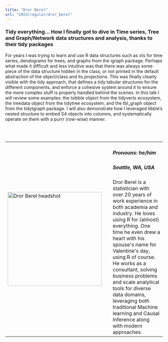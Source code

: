 ```yaml
---
title: "Dror Berel"
url: "2023/regular/dror_berel"
---
```


### Tidy everything… How I finally got to dive in Time series, Tree and Graph/Network data structures and analysis, thanks to their tidy packages

For years I was trying to learn and use R data structures such as xts for time series, dendograms for trees, and graphs from the igraph package. Perhaps what made it difficult and less intuitive was that there was always some piece of the data structure hidden in the class, or not printed in the default abstraction of the object/class and its projections. This was finally clearly visible with the tidy approach, that defines a tidy tabular structures for the different components, and enforce a cohesive system around it to ensure the more complex stuff is properly handled behind the scenes.
In this talk I will review some examples: the tsibble object from the tidyverts ecosystem, the treedata object from the tidytree ecosystem, and the tbl_graph object from the tidytgraph package. I will also demonstrate how I leveraged tibble’s nested structure to embed S4 objects into columns, and systematically operate on them with a purrr (row-wise) manner.

<br><br>

<table>
  <tr><td><img width="300px" style="float: left; padding: 0px 20px 0px 0px;" 
           src="../../../../img/speakers/speakers_2023/dror_berel.jpg" alt="Dror Berel headshot"></td>
  <td>
      <h5>Pronouns: he/him</h5>
      <h5>Seattle, WA, USA</h5>
      Dror Berel is a statistician with over 20 years of work experience in both academia and industry. He loves using R for (almost) everything. One time he even drew a heart with his spouse's name for Valentine's day, using R of course. He works as a consultant, solving business problems and scale analytical tools for diverse data domains, leveraging both traditional Machine learning and Causal Inference along with modern approaches.
      </td></tr>

</table>


